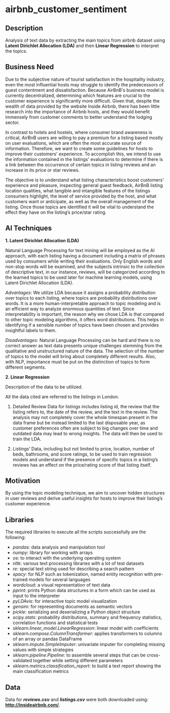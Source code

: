 # airbnb_customer_sentiment

## Description
Analysis of text data by extracting the main topics from airbnb dataset using **Latent Dirichlet Allocation (LDA)** and then **Linear Regression** to interpret the topics.

## Business Need

Due to the subjective nature of tourist satisfaction in the hospitality industry, even the most influential hosts may struggle to identify the predecessors of guest contentment and dissatisfaction. Because AirBnB's business model is currently decentralized, determining which features are crucial to the customer experience is significantly more difficult. Given that, despite the wealth of data provided by the website Inside Airbnb, there has been little research into the importance of Airbnb hosts, and they would benefit immensely from customer comments to better understand the lodging sector.  
  
In contrast to hotels and hostels, where consumer brand awareness is critical, AirBnB users are willing to pay a premium for a listing based mostly on user evaluations, which are often the most accurate source of information. Therefore, we want to create some guidelines for hosts to improve their customers' experience. To accomplish this, we intend to use the information contained in the listings' evaluations to determine if there is a link between the occurrence of certain topics in listing reviews and an increase in its price or star reviews.  
  
The objective is to understand what listing characteristics boost customers’ experience and pleasure, inspecting general guest feedback, AirBnB listing location qualities, what tangible and intangible features of the listings consumers highlight, the level of service provided by the host, and what customers want or anticipate, as well as the overall management of the listing. Once those topics are identified it will be vital to understand the effect they have on the listing’s price/star rating.

## AI Techniques
  
**1. Latent Dirichlet Allocation (LDA)**  
  
Natural Language Processing for text mining will be employed as the AI approach, with each listing having a document including a matrix of phrases used by consumers while writing their evaluations. Only English words and non-stop words will be examined, and the subjects intrinsic to the collection of descriptive text, in our instance, reviews, will be categorized according to the learned topics to be used later for machine learning models, using Latent Dirichlet Allocation (LDA).  
  
_Advantages_: We utilize LDA because it assigns a probability distribution over topics to each listing, where topics are probability distributions over words. It is a more human-interpretable approach to topic modeling and is an efficient way to analyze enormous quantities of text. Since interpretability is important, the reason why we chose LDA is that compared to other topic modeling algorithms, it offers word distributions. This helps in identifying if a sensible number of topics have been chosen and provides insightful labels to them.  
  
_Disadvantages_: Natural Language Processing can be hard and there is no correct answer as text data presents unique challenges stemming from the qualitative and unstructured nature of the data. The selection of the number of topics to the model will bring about completely different results. Also, with NLP, importance must be put on the distinction of topics to form different segments.

**2. Linear Regression**  
  
Description of the data to be utilized.  
  
All the data cited are referred to the listings in London.  

1) Detailed Review Data for listings includes listing id, the review that the listing refers to, the date of the review, and the text in the review. The analysis may not completely cover the whole timespan present in the data frame but be instead limited to the last disposable year, as customer preferences often are subject to big changes over time and outdated data may lead to wrong insights. The data will then be used to train the LDA.  
  
2) Listings’ Data, including but not limited to price, location, number of beds, bathrooms, and score ratings, to be used to train regression models and understand if the presence of specific topics in a listing’s reviews has an effect on the price/rating score of that listing itself.

## Motivation

By using the topic modeling technique, we aim to uncover hidden structures in user reviews and derive useful insights for hosts to improve their listing’s customer experience.

## Libraries
  
The required libraries to execute all the scripts successfully are the following:  
- _pandas_: data analysis and manipulation tool  
- _numpy_: library for working with arrays
- _os_: to interact with the underlying operating system
- _nltk_: various text processing libraries with a lot of test datasets
- _re_: special text string used for describing a search pattern
- _spacy_: for NLP such as tokenization, named entity recognition with pre-trained models for several languages
- _wordcloud_: a visual representation of text data
- _pprint_: prints Python data structures in a form which can be used as input to the interpreter
- _pyLDAvis_: for interactive topic model visualization
- _gensim_: for representing documents as semantic vectors
- _pickle_: serializing and deserializing a Python object structure
- _scipy.stats_: probability distributions, summary and frequency statistics, correlation functions and statistical tests
- _sklearn.linear_model.LinearRegression_: linear model with coefficients
- _sklearn.compose.ColumnTransformer_: applies transformers to columns of an array or pandas DataFrame
- _sklearn.impute.SimpleImputer_: univariate imputer for completing missing values with simple strategies
- _sklearn.pipeline.Pipeline_: to assemble several steps that can be cross-validated together while setting different parameters
- _sklearn.metrics.classification_report_: to build a text report showing the main classification metrics

## Data

Data for _**reviews.csv**_ and _**listings.csv**_ were both downloaded using: **http://insideairbnb.com/**.
